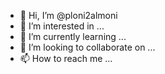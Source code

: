 - 👋 Hi, I’m @ploni2almoni
- 👀 I’m interested in ...
- 🌱 I’m currently learning ...
- 💞️ I’m looking to collaborate on ...
- 📫 How to reach me ...

<!---
ploni2almoni/ploni2almoni is a ✨ special ✨ repository because its `README.md` (this file) appears on your GitHub profile.
You can click the Preview link to take a look at your changes.
--->
